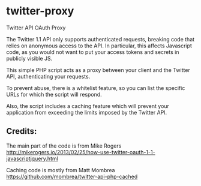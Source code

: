 twitter-proxy
=============

Twitter API OAuth Proxy

The Twitter 1.1 API only supports authenticated requests, breaking code that relies
on anonymous access to the API.  In particular, this affects Javascript code, as you
would not want to put your access tokens and secrets in publicly visible JS.

This simple PHP script acts as a proxy between your client and the Twitter API, 
authenticating your requests.  

To prevent abuse, there is a whitelist feature, so you can list the specific URLs
for which the script will respond.

Also, the script includes a caching feature which will prevent your application from
exceeding the limits imposed by the Twitter API.

Credits:
--------

The main part of the code is from Mike Rogers
http://mikerogers.io/2013/02/25/how-use-twitter-oauth-1-1-javascriptjquery.html

Caching code is mostly from Matt Mombrea
https://github.com/mombrea/twitter-api-php-cached
 
